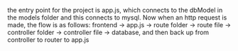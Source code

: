 the entry point for the project is app.js, which connects to the dbModel in the models folder and this connects to mysql. 
Now when an http request is made, the flow is as follows: 
frontend -> app.js -> route folder -> route file -> controller folder -> controller file ->  database, and then back up from controller to router to app.js
